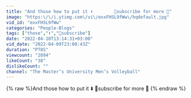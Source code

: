 ```yaml
---
title: "And those how to put it ⬇️        🏐subscribe for more 🏐"
image: "https:\/\/i.ytimg.com\/vi\/exxFHSL9fWw\/hqdefault.jpg"
vid_id: "exxFHSL9fWw"
categories: "People-Blogs"
tags: ["those","⬇️","🏐subscribe"]
date: "2022-04-10T13:14:31+03:00"
vid_date: "2022-04-09T23:00:43Z"
duration: "PT8S"
viewcount: "2894"
likeCount: "38"
dislikeCount: ""
channel: "The Master’s University Men’s Volleyball"
---
```

{% raw %}And those how to put it ⬇️        🏐subscribe for more 🏐 {% endraw %}
